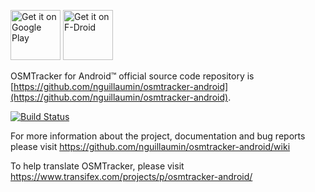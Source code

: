 [<img alt='Get it on Google Play' src='https://play.google.com/intl/en_us/badges/images/generic/en_badge_web_generic.png' height="80"/>](https://play.google.com/store/apps/details?id=me.guillaumin.android.osmtracker)
[<img src="https://f-droid.org/badge/get-it-on.png" alt="Get it on F-Droid" height="80">](https://f-droid.org/app/me.guillaumin.android.osmtracker)

OSMTracker for Android™ official source code repository is [https://github.com/nguillaumin/osmtracker-android](https://github.com/nguillaumin/osmtracker-android).

[![Build Status](https://travis-ci.org/nguillaumin/osmtracker-android.svg?branch=master)](https://travis-ci.org/nguillaumin/osmtracker-android)

For more information about the project, documentation and bug reports please visit https://github.com/nguillaumin/osmtracker-android/wiki

To help translate OSMTracker, please visit https://www.transifex.com/projects/p/osmtracker-android/
